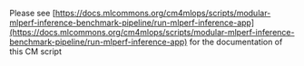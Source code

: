 Please see [https://docs.mlcommons.org/cm4mlops/scripts/modular-mlperf-inference-benchmark-pipeline/run-mlperf-inference-app](https://docs.mlcommons.org/cm4mlops/scripts/modular-mlperf-inference-benchmark-pipeline/run-mlperf-inference-app) for the documentation of this CM script
